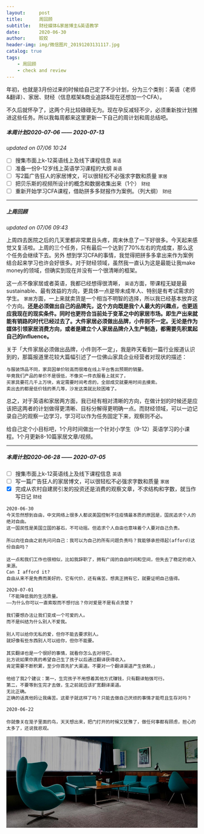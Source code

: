 ```yaml
---
layout:     post
title:      周回顾
subtitle:   财经媒体&家居博主&英语教学
date:       2020-06-30
author:     姣姣
header-img: img/微信图片_20191203131117.jpg
catalog: true
tags:
    - 周回顾
    - check and review
---
```


年初，也就是3月份过来的时候给自己定了不少计划，分为三个类别：英语（老师&翻译）、家居、财经（信息框架&商业追踪&现在还想加一个CFA）。

不久后就怀孕了，这两个月比较碌碌无为。现在孕反减轻不少，必须重新按计划推进这些任务。所以我每周都来这里更新一下自己的周计划和周总结吧。


##### 本周计划2020-07-06 —— 2020-07-13 
*updated on 07/06 10:24*

- [ ]  搜集市面上k-12英语线上及线下课程信息 `英语`
- [ ]  准备一份9-12岁线上英语学习课程的大纲 `英语`
- [ ]  写2篇广告狂人的家居博文，可以很轻松不必强求字数和质量 `家居`
- [ ]  把贝乐斯的视频所设计的概念和数据收集出来（1个） `财经`
- [ ]  重新开始学习CFA课程，借助拼多多财报作为案例。（列大纲） `财经`

---

##### 上周回顾
*updated on 07/06 09:43*

上周四去医院之后的几天里都非常累且头疼，周末休息了一下好很多。今天起来感觉又复活啦。上周的三个任务，只有最后一个达到了70%左右的完成度，那么这个任务会继续下去。另外
想到学习CFA的事情，我觉得把拼多多拿出来作为案例结合起来学习也许会好很多。对于财经领域，虽然我一直认为这是最能让我make money的领域，但确实到现在并没有一个很清晰的框架。

这一点不像家居或者英语，我都已经想得很清晰，
`英语`方面，带课程无疑是最sustainable、最有效益的方向，更具体一点是带未成年人、特别是有考试需求的学生。
`家居`方面，一上来就卖货是一个相当不明智的选择，所以我已经基本放弃这个方向。**还是必须做出自己的品牌先，这个方向既是我个人最大的兴趣点，也更适应我现在的现实条件。同时也更符合当前处于变革之中的家居市场。即生产出来就能有销路的时代已经过去了。大件家居必须做出品牌，小件则不一定。无论是作为媒体引领家居消费方向，或者是建立个人家居品牌介入生产制造，都需要先积累起自己的influence。**

关于「大件家居必须做出品牌，小件则不一定」，我是昨天看到一篇行业报道认识到的，那篇报道里花较大篇幅引述了一位佛山家具企业经营者对现状的描述：

```
与服装饰品不同，家具因单价较高而很难在线上平台售出预期的销量。
毕竟我们产品的单价不是很低，不像买一件衣服看上就买了，
买家具要花几千上万块，肯定需要时间考虑的，全部成交就要用时间去摸索。
卖出去的都是低价钱的茶几等，沙发这类就比较困难了。

```
总之，对于英语和家居两方面，我已经有相对清晰的方向，在做计划的时候还是应该把这两者的计划做得更清晰、目标分解得更明确一点。而财经领域，可以一边记录自己的观察一边学习，学习可以作为任务固定下来，观察则不必。

给自己定个小目标吧，1个月时间做出一个针对小学生（9-12）英语学习的小课程。1个月更新8-10篇家居文章/视频。

---

##### 本周计划2020-06-28 —— 2020-07-05

- [ ]  搜集市面上k-12英语线上及线下课程信息 `英语`
- [ ]  写一篇广告狂人的家居博文，可以很轻松不必强求字数和质量 `家居`
- [x]  完成从农村自建房引发的投资还是消费的观察文章，不求结构和字数，就当作写日记 `财经`

```
2020-06-30 
今天忽然想到自由，中文网络上很多人都说美国控制不住疫情最本质的原因是，国民追求个人的绝对自由。
这一国民性是美国立国的基石，不可动摇。但追求个人自由也意味着个人要对自己负责。

所以向往自由之前先问问自己：我可以为自己的所有问题负责吗？我能够承担得起(afford)这份自由吗？

这一点和我们工作也很相似，比如我辞职了，拥有广阔的自由时间和空间，但失去了稳定的收入来源。
Can I afford it? 
自由从来不是免费而美好的，它有代价，还有痛苦。想真正拥有它，就要证明自己值得。

```

```
2020-07-01
「不能降低我的生活质量。
——为什么你可以一直索取而不想付出？你对爱是不是有点贪婪？

我们要想办法让我们变成一个可爱的人。
而不是纠结为什么别人不爱我。

别人可以给你无私的爱，但你不能去要求别人。
就好像有些东西别人可以给你，但你不能要。

其实翻译也是一个很好的事情，就看你怎么去对待它。
比方说如果你真的希望自己生了孩子以后通过翻译获得收入。
肯定需要不断积累，至少你首先扩大渠道。不要对一个翻译渠道产生依赖。」

他给了我2个建议：第一，生完孩子不用想着其他方式赚钱，只有翻译勉强可行。
第二，不要等到生完才去做，生之前就应该扩宽翻译渠道。
无比正确。
正确的话真他妈让我痛苦。这辈子就这样了吗？只能去做自己厌烦的事情才能苟且生存对吗？

```

```
2020-06-22

你就像关在笼子里面的鸟，天天想出来，把门打开的时候又犹豫了，做任何事都有顾虑，担心的太多了，还说我悲观。

```

![img](/img/1_kKG86FEw2XG-NL5Qqg9vhw.jpeg)



